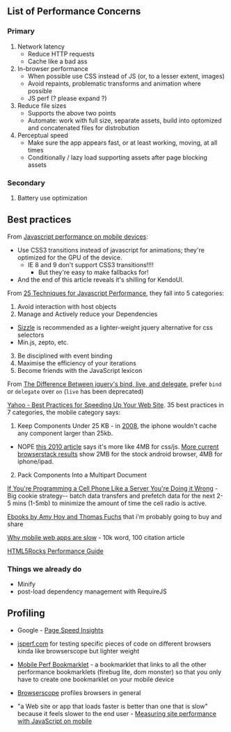 ## List of Performance Concerns 

### Primary

1. Network latency 
    - Reduce HTTP requests
    - Cache like a bad ass
2. In-browser performance
    - When possible use CSS instead of JS (or, to a lesser extent, images)
    - Avoid repaints, problematic transforms and animation where possible
    - JS perf (? please expand ?)
3. Reduce file sizes
    - Supports the above two points
    - Automate: work with full size, separate assets, build into optomized and concatenated files for distrobution
4. Perceptual speed
    - Make sure the app appears fast, or at least working, moving, at all times
    - Conditionally / lazy load supporting assets after page blocking assets

### Secondary

1. Battery use optimization

## Best practices

From [Javascript performance on mobile devices](http://www.kendoui.com/blogs/teamblog/posts/11-10-07/javascript_performance_on_mobile_devices.aspx):
* Use CSS3 transitions instead of javascript for animations; they're optimized for the GPU of the device.
  * IE 8 and 9 don't support CSS3 transitions!!!!
      * But they're easy to make fallbacks for!
* And the end of this article reveals it's shilling for KendoUI.

From [25 Techniques for Javascript Performance](http://desalasworks.com/article/javascript-performance-techniques/), they fall into 5 categories:

1. Avoid interaction with host objects
2. Manage and Actively reduce your Dependencies
  * [Sizzle](http://sizzlejs.com/) is recommended as a lighter-weight jquery alternative for css selectors
  * Min.js, zepto, etc.
3. Be disciplined with event binding
4. Maximise the efficiency of your iterations
5. Become friends with the JavaScript lexicon

From [The Difference Between jquery's bind, live, and delegate](http://www.alfajango.com/blog/the-difference-between-jquerys-bind-live-and-delegate/), prefer `bind` or `delegate` over `on` (`live` has been deprecated)

[Yahoo - Best Practices for Speeding Up Your Web Site](http://developer.yahoo.com/performance/rules.html). 35 best practices in 7 categories, the mobile category says:

1. Keep Components Under 25 KB - in [2008](http://yuiblog.com/blog/2008/02/06/iphone-cacheability/), the iphone wouldn't cache any component larger than 25kb.
  * NOPE [this 2010 article](http://www.yuiblog.com/blog/2010/07/12/mobile-browser-cache-limits-revisited/) says it's more like 4MB for css/js. [More current browserstack results](http://www.browserscope.org/user/tests/table/agt1YS1wcm9maWxlcnINCxIEVGVzdBj_1OsBDA?v=3&layout=simple&f=Max%20js%20Cache%20Size%20%28kB%29) show 2MB for the stock android browser, 4MB for iphone/ipad.
2. Pack Components Into a Multipart Document

[If You're Programming a Cell Phone Like a Server You're Doing it Wrong](http://highscalability.com/blog/2013/9/18/if-youre-programming-a-cell-phone-like-a-server-youre-doing.html#) - Big cookie strategy-- batch data transfers and prefetch data for the next 2-5 mins (1-5mb) to minimize the amount of time the cell radio is active.

[Ebooks by Amy Hoy and Thomas Fuchs](http://javascriptrocks.com/performance/) that i'm probably going to buy and share

[Why mobile web apps are slow](http://sealedabstract.com/rants/why-mobile-web-apps-are-slow/) - 10k word, 100 citation article

[HTML5Rocks Performance Guide](http://www.html5rocks.com/en/features/performance)

### Things we already do

* Minify
* post-load dependency management with RequireJS

## Profiling

* Google - [Page Speed Insights](https://developers.google.com/speed/pagespeed/insights)
* [jsperf.com](http://jsperf.com) for testing specific pieces of code on different browsers kinda like browserscope but lighter weight
* [Mobile Perf Bookmarklet](http://stevesouders.com/mobileperf/mobileperfbkm.php) - a bookmarklet that links to all the other performance bookmarklets (firebug lite, dom monster) so that you only have to create one bookmarklet on your mobile device

* [Browserscope](http://www.browserscope.org/) profiles browsers in general

* "a Web site or app that loads faster is better than one that is slow" because it feels slower to the end user - [Measuring site performance with JavaScript on mobile](http://blog.trasatti.it/2012/11/measuring-site-performance-with-javascript-on-mobile.html)
